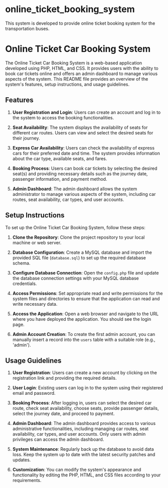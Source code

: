 # online_ticket_booking_system
This system is developed to provide online ticket booking system for the transportation buses. 
# Online Ticket Car Booking System

The Online Ticket Car Booking System is a web-based application developed using PHP, HTML, and CSS. It provides users with the ability to book car tickets online and offers an admin dashboard to manage various aspects of the system. This README file provides an overview of the system's features, setup instructions, and usage guidelines.

## Features

1. **User Registration and Login**: Users can create an account and log in to the system to access the booking functionalities.

2. **Seat Availability**: The system displays the availability of seats for different car routes. Users can view and select the desired seats for their journey.

3. **Express Car Availability**: Users can check the availability of express cars for their preferred date and time. The system provides information about the car type, available seats, and fares.

4. **Booking Process**: Users can book car tickets by selecting the desired seat(s) and providing necessary details such as the journey date, passenger information, and payment method.

5. **Admin Dashboard**: The admin dashboard allows the system administrator to manage various aspects of the system, including car routes, seat availability, car types, and user accounts.



## Setup Instructions

To set up the Online Ticket Car Booking System, follow these steps:

1. **Clone the Repository**: Clone the project repository to your local machine or web server.

2. **Database Configuration**: Create a MySQL database and import the provided SQL file (`database.sql`) to set up the required database schema.

3. **Configure Database Connection**: Open the `config.php` file and update the database connection settings with your MySQL database credentials.

4. **Access Permissions**: Set appropriate read and write permissions for the system files and directories to ensure that the application can read and write necessary data.

5. **Access the Application**: Open a web browser and navigate to the URL where you have deployed the application. You should see the login page.

6. **Admin Account Creation**: To create the first admin account, you can manually insert a record into the `users` table with a suitable role (e.g., 'admin').

## Usage Guidelines

1. **User Registration**: Users can create a new account by clicking on the registration link and providing the required details.

2. **User Login**: Existing users can log in to the system using their registered email and password.

3. **Booking Process**: After logging in, users can select the desired car route, check seat availability, choose seats, provide passenger details, select the journey date, and proceed to payment.

4. **Admin Dashboard**: The admin dashboard provides access to various administrative functionalities, including managing car routes, seat availability, car types, and user accounts. Only users with admin privileges can access the admin dashboard.

5. **System Maintenance**: Regularly back up the database to avoid data loss. Keep the system up to date with the latest security patches and updates.

6. **Customization**: You can modify the system's appearance and functionality by editing the PHP, HTML, and CSS files according to your requirements.

